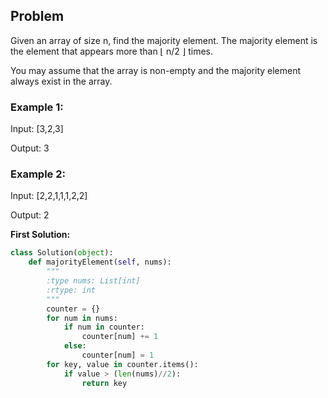 ## Problem

Given an array of size n, find the majority element. The majority element is the element that appears more than ⌊ n/2 ⌋ times.

You may assume that the array is non-empty and the majority element always exist in the array.

### Example 1:

Input: [3,2,3]

Output: 3

### Example 2:

Input: [2,2,1,1,1,2,2]

Output: 2

**First Solution:**
```python
class Solution(object):
    def majorityElement(self, nums):
        """
        :type nums: List[int]
        :rtype: int
        """
        counter = {}
        for num in nums:
            if num in counter:
                counter[num] += 1
            else:
                counter[num] = 1
        for key, value in counter.items():
            if value > (len(nums)//2):
                return key
```